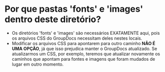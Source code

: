 # Por que pastas 'fonts' e 'images' dentro deste diretório?

* Os diretórios 'fonts' e 'images' são necessários EXATAMENTE aqui, pois os arquivos CSS do GroupDocs necessitam deles nestes locais.
* Modificar os arquivos CSS para apontarem para outro caminho **NÃO É UMA OPÇÃO**, já que isso prejudica manter o GroupDocs atualizado. Se atualizarmos um CSS, por exemplo, teremos que atualizar novamente os caminhos que apontam para fontes e imagens que foram mudados de lugar em outro momento.